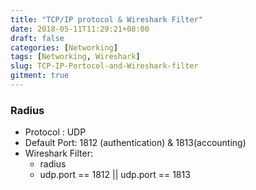 ```yaml
---
title: "TCP/IP protocol & Wireshark Filter"
date: 2018-05-11T11:29:21+08:00
draft: false
categories: [Networking]
tags: [Networking, Wireshark]
slug: TCP-IP-Portocol-and-Wireshark-filter
gitment: true
---
```


### Radius

* Protocol : UDP  
* Default Port: 1812 (authentication) & 1813(accounting)  
* Wireshark Filter:  
    * radius  
    * udp.port == 1812 || udp.port == 1813  